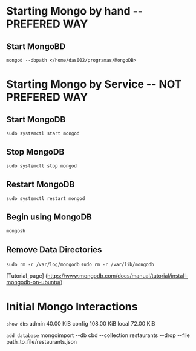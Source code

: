 # Starting Mongo by hand -- __PREFERED WAY__

## Start MongoBD
`mongod --dbpath </home/das002/programas/MongoDB>`

# Starting Mongo by Service -- __NOT PREFERED WAY__

## Start MongoDB
```sudo systemctl start mongod```

## Stop MongoDB
```sudo systemctl stop mongod```

## Restart MongoDB
```sudo systemctl restart mongod```

## Begin using MongoDB
```mongosh``` 

## Remove Data Directories

`sudo rm -r /var/log/mongodb`
`sudo rm -r /var/lib/mongodb`

[Tutorial_page] (https://www.mongodb.com/docs/manual/tutorial/install-mongodb-on-ubuntu/)


# Initial Mongo Interactions

```show dbs```
admin    40.00 KiB
config  108.00 KiB
local    72.00 KiB

`add database`
mongoimport --db cbd --collection restaurants --drop --file path_to_file/restaurants.json

